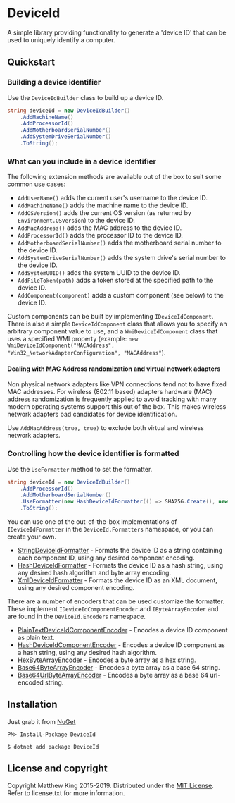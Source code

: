 DeviceId
========

A simple library providing functionality to generate a 'device ID' that can be used to uniquely identify a computer.

Quickstart
----------

### Building a device identifier

Use the `DeviceIdBuilder` class to build up a device ID.

```csharp
string deviceId = new DeviceIdBuilder()
    .AddMachineName()
    .AddProcessorId()
    .AddMotherboardSerialNumber()
    .AddSystemDriveSerialNumber()
    .ToString();
```

### What can you include in a device identifier

The following extension methods are available out of the box to suit some common use cases:

* `AddUserName()` adds the current user's username to the device ID.
* `AddMachineName()` adds the machine name to the device ID.
* `AddOSVersion()` adds the current OS version (as returned by `Environment.OSVersion`) to the device ID.
* `AddMacAddress()` adds the MAC address to the device ID.
* `AddProcessorId()` adds the processor ID to the device ID.
* `AddMotherboardSerialNumber()` adds the motherboard serial number to the device ID.
* `AddSystemDriveSerialNumber()` adds the system drive's serial number to the device ID.
* `AddSystemUUID()` adds the system UUID to the device ID.
* `AddFileToken(path)` adds a token stored at the specified path to the device ID.
* `AddComponent(component)` adds a custom component (see below) to the device ID.

Custom components can be built by implementing `IDeviceIdComponent`. There is also a simple `DeviceIdComponent` class that allows you to specify an arbitrary component value to use, and a `WmiDeviceIdComponent` class that uses a specified WMI property (example: `new WmiDeviceIdComponent("MACAddress", "Win32_NetworkAdapterConfiguration", "MACAddress"`).

#### Dealing with MAC Address randomization and virtual network adapters

Non physical network adapters like VPN connections tend not to have fixed MAC addresses. For wireless (802.11 based) adapters hardware (MAC) address randomization is frequently applied to avoid tracking with many modern operating systems support this out of the box. This makes wireless network adapters bad candidates for device identification.

Use `AddMacAddress(true, true)` to exclude both virtual and wireless network adapters.

### Controlling how the device identifier is formatted

Use the `UseFormatter` method to set the formatter.

```csharp
string deviceId = new DeviceIdBuilder()
    .AddProcessorId()
    .AddMotherboardSerialNumber()
    .UseFormatter(new HashDeviceIdFormatter(() => SHA256.Create(), new Base64UrlByteArrayEncoder()))
    .ToString();
```

You can use one of the out-of-the-box implementations of `IDeviceIdFormatter` in the `DeviceId.Formatters` namespace, or you can create your own.

* [StringDeviceIdFormatter](/src/DeviceId/Formatters/HashDeviceIdFormatter.cs) - Formats the device ID as a string containing each component ID, using any desired component encoding.
* [HashDeviceIdFormatter](/src/DeviceId/Formatters/HashDeviceIdFormatter.cs) - Formats the device ID as a hash string, using any desired hash algorithm and byte array encoding.
* [XmlDeviceIdFormatter](/src/DeviceId/Formatters/XmlDeviceIdFormatter.cs) - Formats the device ID as an XML document, using any desired component encoding.

There are a number of encoders that can be used customize the formatter. These implement `IDeviceIdComponentEncoder` and `IByteArrayEncoder` and are found in the `DeviceId.Encoders` namespace.

* [PlainTextDeviceIdComponentEncoder](/src/DeviceId/Encoders/PlainTextDeviceIdComponentEncoder.cs) - Encodes a device ID component as plain text.
* [HashDeviceIdComponentEncoder](/src/DeviceId/Encoders/HashDeviceIdComponentEncoder.cs) - Encodes a device ID component as a hash string, using any desired hash algorithm.
* [HexByteArrayEncoder](/src/DeviceId/Encoders/HexByteArrayEncoder.cs) - Encodes a byte array as a hex string.
* [Base64ByteArrayEncoder](/src/DeviceId/Encoders/Base64ByteArrayEncoder.cs) - Encodes a byte array as a base 64 string.
* [Base64UrlByteArrayEncoder](/src/DeviceId/Encoders/Base64UrlByteArrayEncoder.cs) - Encodes a byte array as a base 64 url-encoded string.

Installation
------------

Just grab it from [NuGet](https://www.nuget.org/packages/DeviceId/)

```
PM> Install-Package DeviceId
```

```
$ dotnet add package DeviceId
```

License and copyright
---------------------

Copyright Matthew King 2015-2019.
Distributed under the [MIT License](http://opensource.org/licenses/MIT). Refer to license.txt for more information.

